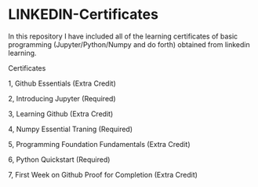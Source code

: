 # LINKEDIN-Certificates
In this repository I have included all of the learning certificates of basic programming (Jupyter/Python/Numpy and do forth) obtained from linkedin learning.

Certificates

1, Github Essentials (Extra Credit)

2, Introducing Jupyter (Required)

3, Learning Github (Extra Credit)

4, Numpy Essential Traning (Required)

5, Programming Foundation Fundamentals (Extra Credit)

6, Python Quickstart (Required)

7, First Week on Github Proof for Completion (Extra Credit)

